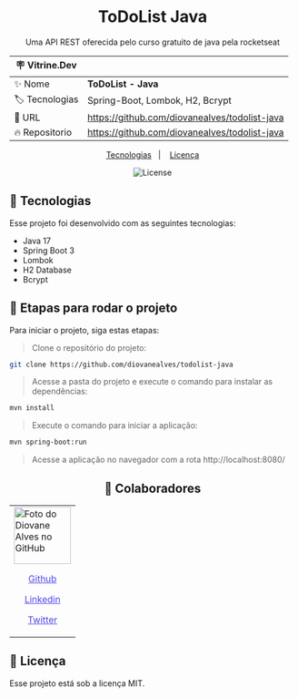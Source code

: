<h1 align="center"> ToDoList Java </h1>

<p align="center">Uma API REST oferecida pelo curso gratuito de java pela rocketseat</p>

| :placard: Vitrine.Dev |                                                         |
| --------------------- | ------------------------------------------------------- |
| :sparkles: Nome       | **ToDoList - Java**                                     |
| :label: Tecnologias   | Spring-Boot, Lombok, H2, Bcrypt                         |
| :rocket: URL          | https://github.com/diovanealves/todolist-java           |
| :fire: Repositorio     | https://github.com/diovanealves/todolist-java           |

<p align="center">
  <a href="#-tecnologias">Tecnologias</a>&nbsp;&nbsp;&nbsp;|&nbsp;&nbsp;&nbsp;
  <a href="#memo-licença">Licença</a>
</p>

<p align="center">
  <img alt="License" src="https://img.shields.io/static/v1?label=license&message=MIT&color=49AA26&labelColor=000000">
</p>

## 🚀 Tecnologias

Esse projeto foi desenvolvido com as seguintes tecnologias:

- Java 17
- Spring Boot 3
- Lombok
- H2 Database
- Bcrypt

## 🚀 Etapas para rodar o projeto

Para iniciar o projeto, siga estas etapas:

> Clone o repositório do projeto:
```bash
git clone https://github.com/diovanealves/todolist-java
```

> Acesse a pasta do projeto e execute o comando para instalar as dependências:
```bash
mvn install
```

> Execute o comando para iniciar a aplicação:
```bash
mvn spring-boot:run
```

> Acesse a aplicação no navegador com a rota http://localhost:8080/

<h2 align="center">🤝 Colaboradores</h2>
<table>
  <tr>
    <td>
        <img src="https://avatars.githubusercontent.com/u/87160050?v=4" width="100px;" alt="Foto do Diovane Alves no GitHub"/>
            <a href="https://github.com/diovanealves" style="color:#4f46e5" align="center">
                <p>Github</p>
            </a>
            <a href="https://www.linkedin.com/in/diovane-alves-de-oliveira-5320a0217/" style="color:#4f46e5" align="center">
                <p>Linkedin</p>
            </a>
            <a href="https://twitter.com/deluxyfps" style="color:#4f46e5" align="center">
                <p>Twitter</p>
            </a>
    </td>
  </tr>
</table>

## 📝 Licença

Esse projeto está sob a licença MIT.
